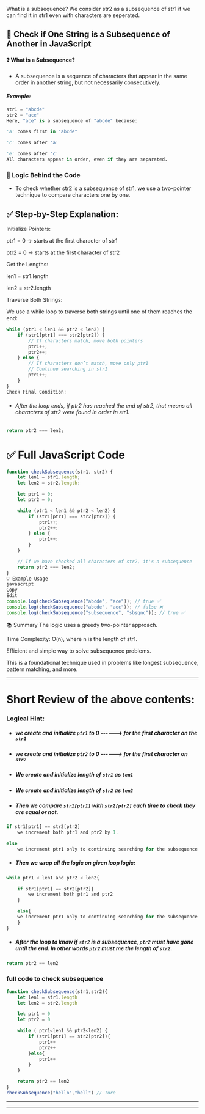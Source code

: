 
What is a subsequence?
We consider str2 as a subsequence of str1 if we can find it in str1 even with characters are seperated.



## 📌 Check if One String is a Subsequence of Another in JavaScript

#### ❓ What is a Subsequence?
- A subsequence is a sequence of characters that appear in the same order in another string, but not necessarily consecutively.

#### ***Example:***
```python
str1 = "abcde"
str2 = "ace"
Here, "ace" is a subsequence of "abcde" because:

'a' comes first in "abcde"

'c' comes after 'a'

'e' comes after 'c'
All characters appear in order, even if they are separated.
```

### 🧠 Logic Behind the Code
- To check whether str2 is a subsequence of str1, we use a two-pointer technique to compare characters one by one.

## ✅ Step-by-Step Explanation:
Initialize Pointers:

ptr1 = 0 → starts at the first character of str1

ptr2 = 0 → starts at the first character of str2

Get the Lengths:

len1 = str1.length

len2 = str2.length

Traverse Both Strings:

We use a while loop to traverse both strings until one of them reaches the end:

```javascript
while (ptr1 < len1 && ptr2 < len2) {
    if (str1[ptr1] === str2[ptr2]) {
        // If characters match, move both pointers
        ptr1++;
        ptr2++;
    } else {
        // If characters don’t match, move only ptr1
        // Continue searching in str1
        ptr1++;
    }
}
Check Final Condition:

```
- ######  After the loop ends, if ptr2 has reached the end of str2, that means all characters of str2 were found in order in str1.
  
``` javascript
return ptr2 === len2;
```

# ✅ Full JavaScript Code
```javascript
function checkSubsequence(str1, str2) {
    let len1 = str1.length;
    let len2 = str2.length;

    let ptr1 = 0;
    let ptr2 = 0;

    while (ptr1 < len1 && ptr2 < len2) {
        if (str1[ptr1] === str2[ptr2]) {
            ptr1++;
            ptr2++;
        } else {
            ptr1++;
        }
    }

    // If we have checked all characters of str2, it's a subsequence
    return ptr2 === len2;
}
💡 Example Usage
javascript
Copy
Edit
console.log(checkSubsequence("abcde", "ace")); // true ✅
console.log(checkSubsequence("abcde", "aec")); // false ❌
console.log(checkSubsequence("subsequence", "sbsqnc")); // true ✅
```

📚 Summary
The logic uses a greedy two-pointer approach.

Time Complexity: O(n), where n is the length of str1.

Efficient and simple way to solve subsequence problems.

This is a foundational technique used in problems like longest subsequence, pattern matching, and more.

-----

# Short Review of the above contents:


### Logical Hint:
- ##### we create and initialize `ptr1` to 0 ------> for the first character on the `str1`

- ##### we create and initialize `ptr2` to 0 ------> for the first character on `str2`

- ##### We create and initialize length of `str1` as `len1`

- ##### We create and initialize length of `str2` as `len2`


- ##### Then we compare `str1[ptr1]` with ``str2[ptr2]`` each time to check they are equal or not.


```javascript
if str1[ptr1] == str2[ptr2]
    we increment both ptr1 and ptr2 by 1.

else
    we increment ptr1 only to continuing searching for the subsequence on str2
```

- ##### Then we wrap all the logic on given loop logic:
```javascript
while ptr1 < len1 and ptr2 < len2{

    if str1[ptr1] == str2[ptr2]{
        we increment both ptr1 and ptr2
    }

    else{
    we increment ptr1 only to continuing searching for the subsequence on str2
    }
}
```

- ##### After the loop to know if `str2` is a subsequence, `ptr2` must have gone until the end. In other words `ptr2` must me the length of `str2`. 
``` javascript 
return ptr2 == len2
```


### full code to check subsequence

```javascript
function checkSubsequence(str1,str2){
    let len1 = str1.length
    let len2 = str2.length

    let ptr1 = 0
    let ptr2 = 0

    while ( ptr1<len1 && ptr2<len2) {
        if (str1[ptr1] == str2[ptr2]){
            ptr1++
            ptr2++
        }else{
            ptr1++
        }
    }

    return ptr2 == len2
}
checkSubsequence("hello","hell") // Ture
```

---
---